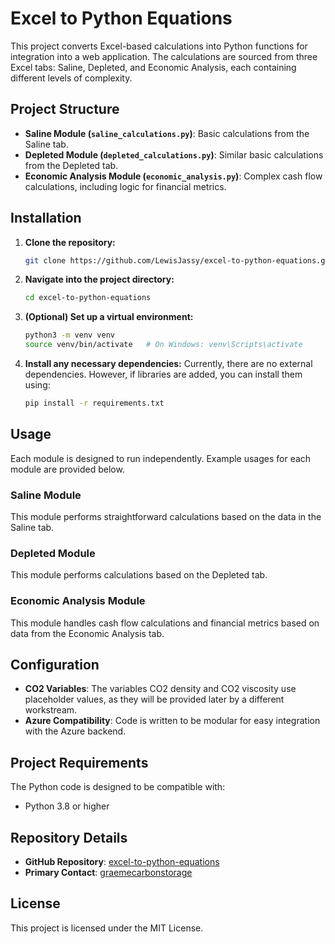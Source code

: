 # Excel to Python Equations

This project converts Excel-based calculations into Python functions for integration into a web application. The calculations are sourced from three Excel tabs: Saline, Depleted, and Economic Analysis, each containing different levels of complexity.

## Project Structure

- **Saline Module (`saline_calculations.py`)**: Basic calculations from the Saline tab.
- **Depleted Module (`depleted_calculations.py`)**: Similar basic calculations from the Depleted tab.
- **Economic Analysis Module (`economic_analysis.py`)**: Complex cash flow calculations, including logic for financial metrics.

## Installation

1. **Clone the repository:**
    ```bash
    git clone https://github.com/LewisJassy/excel-to-python-equations.git
    ```

2. **Navigate into the project directory:**
    ```bash
    cd excel-to-python-equations
    ```

3. **(Optional) Set up a virtual environment:**
    ```bash
    python3 -m venv venv
    source venv/bin/activate   # On Windows: venv\Scripts\activate
    ```

4. **Install any necessary dependencies:**
    Currently, there are no external dependencies. However, if libraries are added, you can install them using:
    ```bash
    pip install -r requirements.txt
    ```

## Usage

Each module is designed to run independently. Example usages for each module are provided below.

### Saline Module

This module performs straightforward calculations based on the data in the Saline tab.

### Depleted Module

This module performs calculations based on the Depleted tab.



### Economic Analysis Module

This module handles cash flow calculations and financial metrics based on data from the Economic Analysis tab.



## Configuration

- **CO2 Variables**: The variables CO2 density and CO2 viscosity use placeholder values, as they will be provided later by a different workstream.
- **Azure Compatibility**: Code is written to be modular for easy integration with the Azure backend.

## Project Requirements

The Python code is designed to be compatible with:

- Python 3.8 or higher

## Repository Details

- **GitHub Repository**: [excel-to-python-equations](https://github.com/LewisJassy/excel-to-python-equations)
- **Primary Contact**: [graemecarbonstorage](https://github.com/graemecarbonstorage)

## License

This project is licensed under the MIT License.
